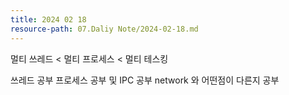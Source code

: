 ```yaml
---
title: 2024 02 18
resource-path: 07.Daliy Note/2024-02-18.md
---
```

멀티 쓰레드 < 멀티 프로세스 < 멀티 테스킹


쓰레드 공부
프로세스 공부 및 IPC 공부 network 와 어떤점이 다른지 공부